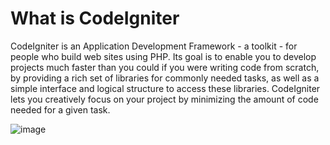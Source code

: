 # What is CodeIgniter


CodeIgniter is an Application Development Framework - a toolkit - for people
who build web sites using PHP. Its goal is to enable you to develop projects
much faster than you could if you were writing code from scratch, by providing
a rich set of libraries for commonly needed tasks, as well as a simple
interface and logical structure to access these libraries. CodeIgniter lets
you creatively focus on your project by minimizing the amount of code needed
for a given task.

![image](https://github.com/praneetha28-ai/Todo-Application-CI/assets/76510979/be810f59-a59e-441a-9fab-1ecabaf5f4a6)


